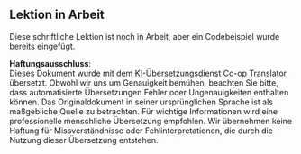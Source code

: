 <!--
CO_OP_TRANSLATOR_METADATA:
{
  "original_hash": "2191e540cf8a302bfe8a562a615292e5",
  "translation_date": "2025-05-20T09:52:05+00:00",
  "source_file": "11-mcp/README.md",
  "language_code": "de"
}
-->
## Lektion in Arbeit

Diese schriftliche Lektion ist noch in Arbeit, aber ein Codebeispiel wurde bereits eingefügt.

**Haftungsausschluss**:  
Dieses Dokument wurde mit dem KI-Übersetzungsdienst [Co-op Translator](https://github.com/Azure/co-op-translator) übersetzt. Obwohl wir uns um Genauigkeit bemühen, beachten Sie bitte, dass automatisierte Übersetzungen Fehler oder Ungenauigkeiten enthalten können. Das Originaldokument in seiner ursprünglichen Sprache ist als maßgebliche Quelle zu betrachten. Für wichtige Informationen wird eine professionelle menschliche Übersetzung empfohlen. Wir übernehmen keine Haftung für Missverständnisse oder Fehlinterpretationen, die durch die Nutzung dieser Übersetzung entstehen.